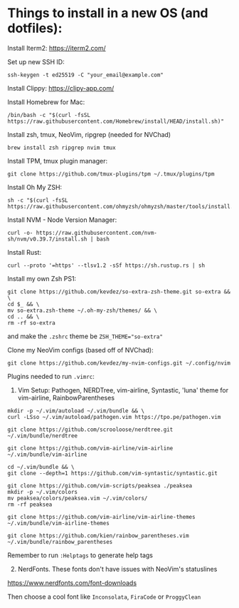 # Things to install in a new OS (and dotfiles):
Install Iterm2:
https://iterm2.com/

Set up new SSH ID:
```
ssh-keygen -t ed25519 -C "your_email@example.com"
```

Install Clippy:
https://clipy-app.com/

Install Homebrew for Mac:
```
/bin/bash -c "$(curl -fsSL https://raw.githubusercontent.com/Homebrew/install/HEAD/install.sh)"
```

Install zsh, tmux, NeoVim, ripgrep (needed for NVChad)
```
brew install zsh ripgrep nvim tmux
```
Install TPM, tmux plugin manager:
```
git clone https://github.com/tmux-plugins/tpm ~/.tmux/plugins/tpm
```

Install Oh My ZSH:
```
sh -c "$(curl -fsSL https://raw.githubusercontent.com/ohmyzsh/ohmyzsh/master/tools/install.sh)"
```

Install NVM - Node Version Manager:
```
curl -o- https://raw.githubusercontent.com/nvm-sh/nvm/v0.39.7/install.sh | bash
```

Install Rust:
```
curl --proto '=https' --tlsv1.2 -sSf https://sh.rustup.rs | sh
```

Install my own Zsh PS1:
```
git clone https://github.com/kevdez/so-extra-zsh-theme.git so-extra && \
cd $_ && \
mv so-extra.zsh-theme ~/.oh-my-zsh/themes/ && \
cd .. && \
rm -rf so-extra
```
and make the `.zshrc` theme be `ZSH_THEME="so-extra"`

Clone my NeoVim configs (based off of NVChad):
```
git clone https://github.com/kevdez/my-nvim-configs.git ~/.config/nvim
```



Plugins needed to run `.vimrc`:

1. Vim Setup: Pathogen, NERDTree, vim-airline, Syntastic, 'luna' theme for vim-airline, RainbowParentheses

```
mkdir -p ~/.vim/autoload ~/.vim/bundle && \
curl -LSso ~/.vim/autoload/pathogen.vim https://tpo.pe/pathogen.vim

git clone https://github.com/scrooloose/nerdtree.git ~/.vim/bundle/nerdtree

git clone https://github.com/vim-airline/vim-airline ~/.vim/bundle/vim-airline

cd ~/.vim/bundle && \
git clone --depth=1 https://github.com/vim-syntastic/syntastic.git

git clone https://github.com/vim-scripts/peaksea ./peaksea
mkdir -p ~/.vim/colors
mv peaksea/colors/peaksea.vim ~/.vim/colors/
rm -rf peaksea

git clone https://github.com/vim-airline/vim-airline-themes ~/.vim/bundle/vim-airline-themes

git clone https://github.com/kien/rainbow_parentheses.vim ~/.vim/bundle/rainbow_parentheses

```

Remember to run `:Helptags` to generate help tags

2. NerdFonts. These fonts don't have issues with NeoVim's statuslines

https://www.nerdfonts.com/font-downloads

Then choose a cool font like `Inconsolata`, `FiraCode` or `ProggyClean`

